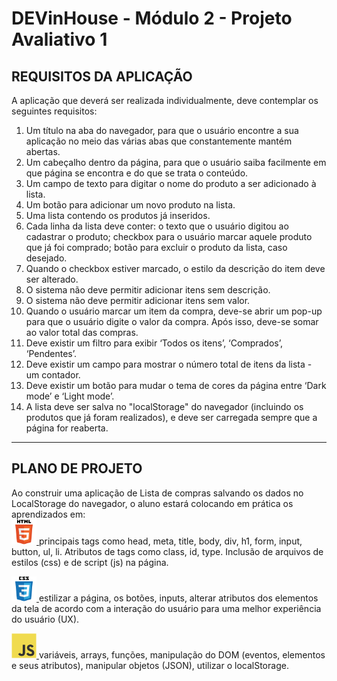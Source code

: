 # DEVinHouse - Módulo 2 - Projeto Avaliativo 1 

## REQUISITOS DA APLICAÇÃO

A aplicação que deverá ser realizada individualmente, deve contemplar os seguintes requisitos:
1. Um título na aba do navegador, para que o usuário encontre a sua aplicação no meio das várias abas que constantemente mantém abertas.
2. Um cabeçalho dentro da página, para que o usuário saiba facilmente em que página se encontra e do que se trata o conteúdo.
3. Um campo de texto para digitar o nome do produto a ser adicionado à lista.
4. Um botão para adicionar um novo produto na lista.
5. Uma lista contendo os produtos já inseridos.
6. Cada linha da lista deve conter: o texto que o usuário digitou ao cadastrar o produto; checkbox para o usuário marcar aquele produto que já foi comprado; botão para excluir o produto da lista, caso desejado. 
7. Quando o checkbox estiver marcado, o estilo da descrição do item deve ser alterado.
8. O sistema não deve permitir adicionar itens sem descrição.
9. O sistema não deve permitir adicionar itens sem valor.
10. Quando o usuário marcar um item da compra, deve-se abrir um pop-up para que o usuário digite o valor da compra. Após isso, deve-se somar ao valor total das compras.
11. Deve existir um filtro para exibir ‘Todos os itens’, ‘Comprados’, ‘Pendentes’.
12. Deve existir um campo para mostrar o número total de itens da lista - um contador.
13. Deve existir um botão para mudar o tema de cores da página entre ‘Dark mode’ e ‘Light mode’.
14. A lista deve ser salva no "localStorage" do navegador (incluindo os produtos que já foram realizados), e deve ser carregada sempre que a página for reaberta.

<hr>

## PLANO DE PROJETO

Ao construir uma aplicação de Lista de compras salvando os dados no LocalStorage do navegador, o aluno estará colocando em prática os aprendizados em: <br>
<a href="https://www.w3.org/html/" target="_blank" rel="noreferrer"> <img src="https://raw.githubusercontent.com/devicons/devicon/master/icons/html5/html5-original-wordmark.svg" alt="html5" width="40" height="40"/> </a> principais tags como head, meta, title, body, div, h1, form, input, button, ul, li. Atributos de tags como class, id, type. Inclusão de arquivos de estilos (css) e de script (js) na página.<br>

<a href="https://www.w3schools.com/css/" target="_blank" rel="noreferrer"> <img src="https://raw.githubusercontent.com/devicons/devicon/master/icons/css3/css3-original-wordmark.svg" alt="css3" width="40" height="40"/> </a> estilizar a página, os botões, inputs, alterar atributos dos elementos da tela de acordo com a interação do usuário para uma melhor experiência do usuário (UX). <br>

<a href="https://developer.mozilla.org/en-US/docs/Web/JavaScript" target="_blank" rel="noreferrer"> <img src="https://raw.githubusercontent.com/devicons/devicon/master/icons/javascript/javascript-original.svg" alt="javascript" width="40" height="40"/> </a> variáveis, arrays, funções, manipulação do DOM (eventos, elementos e seus atributos), manipular objetos (JSON), utilizar o localStorage.
